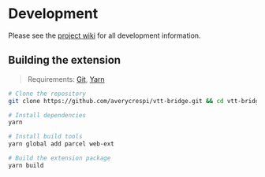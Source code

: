 # Development

Please see the [project wiki](https://github.com/averycrespi/vtt-bridge/wiki) for all development information.

## Building the extension

> Requirements: [Git](https://git-scm.com/), [Yarn](https://yarnpkg.com/)

```sh
# Clone the repository
git clone https://github.com/averycrespi/vtt-bridge.git && cd vtt-bridge

# Install dependencies
yarn

# Install build tools
yarn global add parcel web-ext

# Build the extension package
yarn build
```